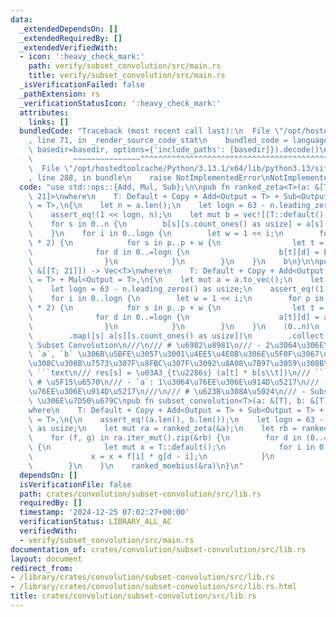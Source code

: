 ```yaml
---
data:
  _extendedDependsOn: []
  _extendedRequiredBy: []
  _extendedVerifiedWith:
  - icon: ':heavy_check_mark:'
    path: verify/subset_convolution/src/main.rs
    title: verify/subset_convolution/src/main.rs
  _isVerificationFailed: false
  _pathExtension: rs
  _verificationStatusIcon: ':heavy_check_mark:'
  attributes:
    links: []
  bundledCode: "Traceback (most recent call last):\n  File \"/opt/hostedtoolcache/Python/3.13.1/x64/lib/python3.13/site-packages/onlinejudge_verify/documentation/build.py\"\
    , line 71, in _render_source_code_stat\n    bundled_code = language.bundle(stat.path,\
    \ basedir=basedir, options={'include_paths': [basedir]}).decode()\n          \
    \         ~~~~~~~~~~~~~~~^^^^^^^^^^^^^^^^^^^^^^^^^^^^^^^^^^^^^^^^^^^^^^^^^^^^^^^^^^^^^^^^^^\n\
    \  File \"/opt/hostedtoolcache/Python/3.13.1/x64/lib/python3.13/site-packages/onlinejudge_verify/languages/rust.py\"\
    , line 288, in bundle\n    raise NotImplementedError\nNotImplementedError\n"
  code: "use std::ops::{Add, Mul, Sub};\n\npub fn ranked_zeta<T>(a: &[T]) -> Vec<[T;\
    \ 21]>\nwhere\n    T: Default + Copy + Add<Output = T> + Sub<Output = T> + Mul<Output\
    \ = T>,\n{\n    let n = a.len();\n    let logn = 63 - n.leading_zeros() as usize;\n\
    \    assert_eq!(1 << logn, n);\n    let mut b = vec![[T::default(); 21]; n];\n\
    \    for s in 0..n {\n        b[s][s.count_ones() as usize] = a[s].clone();\n\
    \    }\n    for i in 0..logn {\n        let w = 1 << i;\n        for p in (0..n).step_by(w\
    \ * 2) {\n            for s in p..p + w {\n                let t = s | w;\n  \
    \              for d in 0..=logn {\n                    b[t][d] = b[t][d] + b[s][d];\n\
    \                }\n            }\n        }\n    }\n    b\n}\n\npub fn ranked_moebius<T>(a:\
    \ &[[T; 21]]) -> Vec<T>\nwhere\n    T: Default + Copy + Add<Output = T> + Sub<Output\
    \ = T> + Mul<Output = T>,\n{\n    let mut a = a.to_vec();\n    let n = a.len();\n\
    \    let logn = 63 - n.leading_zeros() as usize;\n    assert_eq!(1 << logn, n);\n\
    \    for i in 0..logn {\n        let w = 1 << i;\n        for p in (0..n).step_by(w\
    \ * 2) {\n            for s in p..p + w {\n                let t = s | w;\n  \
    \              for d in 0..=logn {\n                    a[t][d] = a[t][d] - a[s][d];\n\
    \                }\n            }\n        }\n    }\n    (0..n)\n        .into_iter()\n\
    \        .map(|s| a[s][s.count_ones() as usize])\n        .collect()\n}\n\n///\
    \ Subset Convolution\n///\n/// # \u6982\u8981\n/// - 2\u3064\u306E\u914D\u5217\
    \ `a`, `b` \u306B\u5BFE\u3057\u3001\u4EE5\u4E0B\u306E\u5F0F\u3067\u5B9A\u7FA9\u3055\
    \u308C\u308B\u7573\u307F\u8FBC\u307F\u3092\u8A08\u7B97\u3059\u308B\uFF1A\n///\
    \ ```text\n/// res[s] = \u03A3_{t\u2286s} (a[t] * b[s\\t])\n/// ```\n///\n///\
    \ # \u5F15\u6570\n/// - `a`: 1\u3064\u76EE\u306E\u914D\u5217\n/// - `b`: 2\u3064\
    \u76EE\u306E\u914D\u5217\n///\n/// # \u623B\u308A\u5024\n/// - Subset Convolution\
    \ \u306E\u7D50\u679C\npub fn subset_convolution<T>(a: &[T], b: &[T]) -> Vec<T>\n\
    where\n    T: Default + Copy + Add<Output = T> + Sub<Output = T> + Mul<Output\
    \ = T>,\n{\n    assert_eq!(a.len(), b.len());\n    let logn = 63 - a.len().leading_zeros()\
    \ as usize;\n    let mut ra = ranked_zeta(&a);\n    let rb = ranked_zeta(&b);\n\
    \    for (f, g) in ra.iter_mut().zip(&rb) {\n        for d in (0..=logn).rev()\
    \ {\n            let mut x = T::default();\n            for i in 0..=d {\n   \
    \             x = x + f[i] * g[d - i];\n            }\n            f[d] = x;\n\
    \        }\n    }\n    ranked_moebius(&ra)\n}\n"
  dependsOn: []
  isVerificationFile: false
  path: crates/convolution/subset-convolution/src/lib.rs
  requiredBy: []
  timestamp: '2024-12-25 07:02:27+00:00'
  verificationStatus: LIBRARY_ALL_AC
  verifiedWith:
  - verify/subset_convolution/src/main.rs
documentation_of: crates/convolution/subset-convolution/src/lib.rs
layout: document
redirect_from:
- /library/crates/convolution/subset-convolution/src/lib.rs
- /library/crates/convolution/subset-convolution/src/lib.rs.html
title: crates/convolution/subset-convolution/src/lib.rs
---
```

